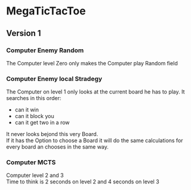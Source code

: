 # MegaTicTacToe
## Version 1
### Computer Enemy Random
The Computer level Zero only makes the Computer play Random field
### Computer Enemy local Stradegy 
The Computer on level 1 only looks at the current board he has to play.
It searches in this order:
- can it win
- can it block you
- can it get two in a row
<!-- end of the list -->
It never looks bejond this very Board. <br>
If it has the Option to choose a Board it will do the same calculations for every board an chooses in the same way.
### Computer MCTS 
Computer level 2 and 3 <br>
Time to think is 2 seconds on level 2 and 4 seconds on level 3
